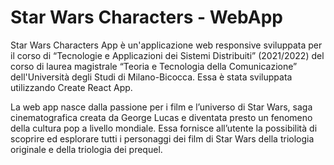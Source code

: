 # Star Wars Characters - WebApp

Star Wars Characters App è un'applicazione web responsive sviluppata per il corso di “Tecnologie e Applicazioni dei Sistemi Distribuiti” (2021/2022) del corso di laurea magistrale “Teoria e Tecnologia della Comunicazione” dell'Università degli Studi di Milano-Bicocca. Essa è stata sviluppata utilizzando Create React App.

La web app nasce dalla passione per i film e l’universo di Star Wars, saga cinematografica creata da George Lucas e diventata presto un fenomeno della cultura pop a livello mondiale. Essa fornisce all’utente la possibilità di scoprire ed esplorare tutti i personaggi dei film di Star Wars della triologia originale e della triologia dei prequel.
